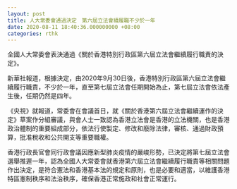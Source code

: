 ```yaml
---
layout: post
title: 人大常委會通過決定　第六屆立法會續履職不少於一年
date: 2020-08-11 18:40:36.000000000 +08:00
categories: rthk
---
```


全國人大常委會表決通過《關於香港特別行政區第六屆立法會繼續履行職責的決定》。

新華社報道，根據決定，由2020年9月30日後，香港特別行政區第六屆立法會繼續履行職責，不少於一年，直至第七屆立法會任期開始為止，第七屆立法會依法產生後，任期仍然是四年。

《央視》就報道，常委會在會議首日，就《關於香港第六屆立法會繼續運作的決定》草案作分組審議，與會人士一致認為香港立法會是香港的立法機關，也是香港政治體制的重要組成部分，依法行使製定、修改和廢除法律，審核、通過財政預算，批准稅收和公共開支等重要職權。

香港行政長官會同行政會議因應新型肺炎疫情的嚴峻形勢，已決定將第七屆立法會選舉推遲一年，認為全國人大常委會就香港第六屆立法會繼續履行職責等相關問題作出決定，是符合憲法和香港基本法的規定和原則，也是必要和適當，以維護香港特區憲制秩序和法治秩序，確保香港正常施政和社會正常運行。
